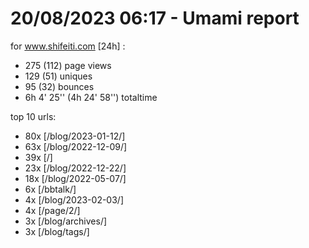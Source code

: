 # 20/08/2023 06:17 - Umami report
for www.shifeiti.com [24h] :

 - 275 (112) page views
 - 129 (51) uniques
 - 95 (32) bounces
 - 6h 4' 25'' (4h 24' 58'') totaltime


top 10 urls:
 - 80x [/blog/2023-01-12/]
 - 63x [/blog/2022-12-09/]
 - 39x [/]
 - 23x [/blog/2022-12-22/]
 - 18x [/blog/2022-05-07/]
 - 6x [/bbtalk/]
 - 4x [/blog/2023-02-03/]
 - 4x [/page/2/]
 - 3x [/blog/archives/]
 - 3x [/blog/tags/]


